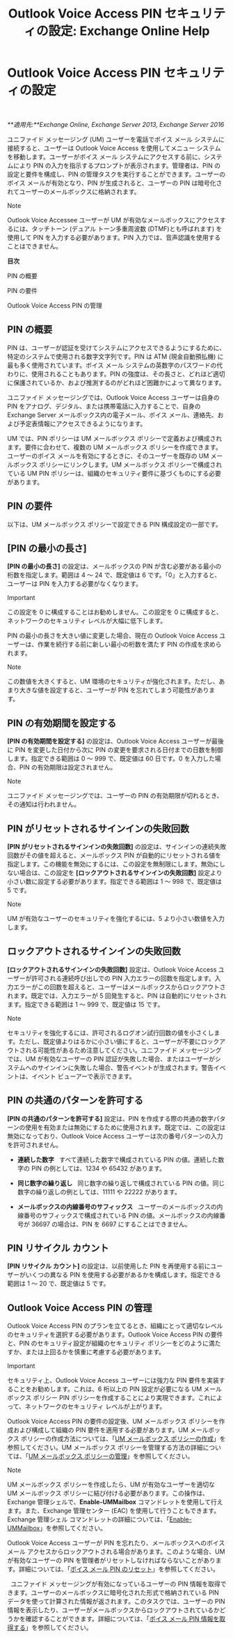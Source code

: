 ﻿---
title: 'Outlook Voice Access PIN セキュリティの設定: Exchange Online Help'
TOCTitle: Outlook Voice Access PIN セキュリティの設定
ms:assetid: ef6d9151-d333-4f52-9338-273f7a291e54
ms:mtpsurl: https://technet.microsoft.com/ja-jp/library/Bb125162(v=EXCHG.150)
ms:contentKeyID: 50555897
ms.date: 05/22/2018
mtps_version: v=EXCHG.150
ms.translationtype: HT
---

# Outlook Voice Access PIN セキュリティの設定

 

_**適用先:**Exchange Online, Exchange Server 2013, Exchange Server 2016_

ユニファイド メッセージング (UM) ユーザーを電話でボイス メール システムに接続すると、ユーザーは Outlook Voice Access を使用してメニュー システムを移動します。ユーザーがボイス メール システムにアクセスする前に、システムにより PIN の入力を指示するプロンプトが表示されます。管理者は、PIN の設定と要件を構成し、PIN の管理タスクを実行することができます。ユーザーのボイス メールが有効となり、PIN が生成されると、ユーザーの PIN は暗号化されてユーザーのメールボックスに格納されます。


> [!NOTE]
> Outlook Voice Accessee ユーザーが UM が有効なメールボックスにアクセスするには、タッチトーン (デュアル トーン多重周波数 (DTMF)とも呼ばれます) を使用して PIN を入力する必要があります。PIN 入力では、音声認識を使用することはできません。



**目次**

PIN の概要

PIN の要件

Outlook Voice Access PIN の管理

## PIN の概要

PIN は、ユーザーが認証を受けてシステムにアクセスできるようにするために、特定のシステムで使用される数字文字列です。PIN は ATM (現金自動預払機) に最も多く使用されています。ボイス メール システムの英数字のパスワードの代わりに、使用されることもあります。PIN の強度は、その長さと、どれほど適切に保護されているか、および推測するのがどれほど困難かによって異なります。

ユニファイド メッセージングでは、Outlook Voice Access ユーザーは自身の PIN をアナログ、デジタル、または携帯電話に入力することで、自身の Exchange Server メールボックス内の電子メール、ボイス メール、連絡先、および予定表情報にアクセスできるようになります。

UM では、PIN ポリシーは UM メールボックス ポリシーで定義および構成されます。要件に合わせて、複数の UM メールボックス ポリシーを作成できます。ユーザーのボイス メールを有効にするときに、そのユーザーを既存の UM メールボックス ポリシーにリンクします。UM メールボックス ポリシーで構成されている UM PIN ポリシーは、組織のセキュリティ要件に基づくものにする必要があります。

## PIN の要件

以下は、UM メールボックス ポリシーで設定できる PIN 構成設定の一部です。

## \[PIN の最小の長さ\]

**\[PIN の最小の長さ\]** の設定は、メールボックスの PIN が含む必要がある最小の桁数を指定します。範囲は 4 ～ 24 で、既定値は 6 です。「0」と入力すると、ユーザーは PIN を入力する必要がなくなります。


> [!IMPORTANT]
> この設定を 0 に構成することはお勧めしません。この設定を 0 に構成すると、ネットワークのセキュリティ レベルが大幅に低下します。



PIN の最小の長さを大きい値に変更した場合、現在の Outlook Voice Access ユーザーは、作業を続行する前に新しい最小の桁数を満たす PIN の作成を求められます。


> [!NOTE]
> この数値を大きくすると、UM 環境のセキュリティが強化されます。ただし、あまり大きな値を設定すると、ユーザーが PIN を忘れてしまう可能性があります。



## PIN の有効期間を設定する

**\[PIN の有効期間を設定する\]** の設定は、Outlook Voice Access ユーザーが最後に PIN を変更した日付から次に PIN の変更を要求される日付までの日数を制御します。指定できる範囲は 0 ～ 999 で、既定値は 60 日です。0 を入力した場合、PIN の有効期限は設定されません。


> [!NOTE]
> ユニファイド メッセージングでは、ユーザーの PIN の有効期限が切れるとき、その通知は行われません。



## PIN がリセットされるサインインの失敗回数

**\[PIN がリセットされるサインインの失敗回数\]** の設定は、サインインの連続失敗回数がその値を超えると、メールボックス PIN が自動的にリセットされる値を指定します。この機能を無効にするには、この設定を無制限にします。無効にしない場合は、この設定を **\[ロックアウトされるサインインの失敗回数\]** 設定より小さい数に設定する必要があります。指定できる範囲は 1 ～ 998 で、既定値は 5 です。


> [!NOTE]
> UM が有効なユーザーのセキュリティを強化するには、5 より小さい数値を入力します。



## ロックアウトされるサインインの失敗回数

**\[ロックアウトされるサインインの失敗回数\]** 設定は、Outlook Voice Access ユーザーが許可される連続呼び出しでの PIN 入力エラーの回数を指定します。入力エラーがこの回数を超えると、ユーザーはメールボックスからロックアウトされます。既定では、入力エラーが 5 回発生すると、PIN は自動的にリセットされます。指定できる範囲は 1 ～ 999 で、既定値は 15 です。


> [!NOTE]
> セキュリティを強化するには、許可されるログオン試行回数の値を小さくします。ただし、既定値よりはるかに小さい値にすると、ユーザーが不要にロックアウトされる可能性があるため注意してください。ユニファイド メッセージングでは、UM が有効なユーザーの PIN 認証が失敗した場合、またはユーザーがシステムへのサインインに失敗した場合、警告イベントが生成されます。警告イベントは、イベント ビューアーで表示できます。



## PIN の共通のパターンを許可する

**\[PIN の共通のパターンを許可する\]** 設定は、PIN を作成する際の共通の数字パターンの使用を有効または無効にするために使用されます。既定では、この設定は無効になっており、Outlook Voice Access ユーザーは次の番号パターンの入力を許可されません。

  - **連続した数字**   すべて連続した数字で構成されている PIN の値。連続した数字の PIN の例としては、1234 や 65432 があります。

  - **同じ数字の繰り返し**   同じ数字の繰り返しで構成されている PIN の値。同じ数字の繰り返しの例としては、11111 や 22222 があります。

  - **メールボックスの内線番号のサフィックス**   ユーザーのメールボックスの内線番号のサフィックスで構成されている PIN の値。メールボックスの内線番号が 36697 の場合は、PIN を 6697 にすることはできません。

## PIN リサイクル カウント

**\[PIN リサイクル カウント\]** の設定は、以前使用した PIN を再使用する前にユーザーがいくつの異なる PIN を使用する必要があるかを構成します。指定できる範囲は 1 ～ 20 で、既定値は 5 です。

## Outlook Voice Access PIN の管理

Outlook Voice Access PIN のプランを立てるとき、組織にとって適切なレベルのセキュリティを選択する必要があります。Outlook Voice Access PIN の要件と、PIN のセキュリティ設定が組織のセキュリティ ポリシーをどのように満たすか、または上回るかを慎重に考慮する必要があります。


> [!IMPORTANT]
> セキュリティ上、Outlook Voice Access ユーザーには強力な PIN 要件を実装することをお勧めします。これは、6 桁以上の PIN 設定が必要になる UM メールボックス ポリシー PIN ポリシーを作成することにより実現できます。これによって、ネットワークのセキュリティ レベルが上がります。



Outlook Voice Access PIN の要件の設定後、UM メールボックス ポリシーを作成および構成して組織の PIN 要件を適用する必要があります。UM メールボックス ポリシーの作成方法については、「[UM メールボックス ポリシーの作成](create-a-um-mailbox-policy-exchange-2013-help.md)」を参照してください。UM メールボックス ポリシーを管理する方法の詳細については、「[UM メールボックス ポリシーの管理](manage-a-um-mailbox-policy-exchange-2013-help.md)」を参照してください。


> [!NOTE]
> UM メールボックス ポリシーを作成したら、UM が有効なユーザーを適切な UM メールボックス ポリシーに結び付ける必要があります。この操作は、Exchange 管理シェルで、<STRONG>Enable-UMMailbox</STRONG> コマンドレットを使用して行えます。また、Exchange 管理センター (EAC) を使用して行うこともできます。Exchange 管理シェル コマンドレットの詳細については、「<A href="https://technet.microsoft.com/ja-jp/library/aa998033(v=exchg.150)">Enable-UMMailbox</A>」を参照してください。



Outlook Voice Access ユーザーが PIN を忘れたり、メールボックスへのボイス メール アクセスからロックアウトされる場合があります。このような場合、UM が有効なユーザーの PIN を管理者がリセットしなければならないことがあります。詳細については、「[ボイス メール PIN のリセット](reset-a-voice-mail-pin-exchange-2013-help.md)」を参照してください。

  ユニファイド メッセージングが有効になっているユーザーの PIN 情報を取得できます。ユーザーのメールボックスに暗号化された形式で格納されている PIN データを使って計算された情報が返されます。このタスクでは、ユーザーの PIN 情報を表示したり、ユーザーがメールボックスからロックアウトされているかどうかを確認することができます。詳細については、「[ボイス メール PIN 情報を取得する](retrieve-voice-mail-pin-information-exchange-2013-help.md)」を参照してください。


